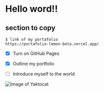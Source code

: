# Hello word!!
## section to copy
```
$ link of my portafolio
https://portafolio-lemon-beta.vercel.app/
```
- [x] Turn on GitHub Pages
- [x] Outline my portfolio
- [ ] Introduce myself to the world


![Image of Yaktocat](https://octodex.github.com/images/privateinvestocat.jpg)

